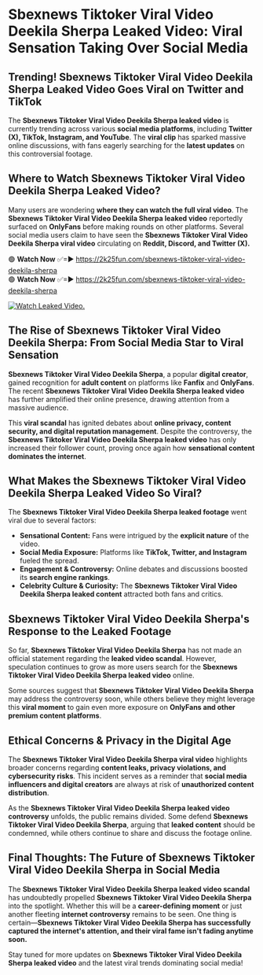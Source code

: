 # Sbexnews Tiktoker Viral Video Deekila Sherpa Leaked Video: Viral Sensation Taking Over Social Media

## **Trending! Sbexnews Tiktoker Viral Video Deekila Sherpa Leaked Video Goes Viral on Twitter and TikTok**
The **Sbexnews Tiktoker Viral Video Deekila Sherpa leaked video** is currently trending across various **social media platforms**, including **Twitter (X), TikTok, Instagram, and YouTube**. The **viral clip** has sparked massive online discussions, with fans eagerly searching for the **latest updates** on this controversial footage.

## **Where to Watch Sbexnews Tiktoker Viral Video Deekila Sherpa Leaked Video?**
Many users are wondering **where they can watch the full viral video**. The **Sbexnews Tiktoker Viral Video Deekila Sherpa leaked video** reportedly surfaced on **OnlyFans** before making rounds on other platforms. Several social media users claim to have seen the **Sbexnews Tiktoker Viral Video Deekila Sherpa viral video** circulating on **Reddit, Discord, and Twitter (X).**

🟢 **Watch Now** ✅=► https://2k25fun.com/sbexnews-tiktoker-viral-video-deekila-sherpa  
🟢 **Watch Now** ✅=► https://2k25fun.com/sbexnews-tiktoker-viral-video-deekila-sherpa  

[![Watch Leaked Video.](https://miro.medium.com/v2/resize:fit:828/format:webp/1*cilzJN44JGOrTw9NJCrNHA.gif "Watch Leaked Video")](https://2k25fun.com/sbexnews-tiktoker-viral-video-deekila-sherpa)

## **The Rise of Sbexnews Tiktoker Viral Video Deekila Sherpa: From Social Media Star to Viral Sensation**
**Sbexnews Tiktoker Viral Video Deekila Sherpa**, a popular **digital creator**, gained recognition for **adult content** on platforms like **Fanfix** and **OnlyFans**. The recent **Sbexnews Tiktoker Viral Video Deekila Sherpa leaked video** has further amplified their online presence, drawing attention from a massive audience.

This **viral scandal** has ignited debates about **online privacy, content security, and digital reputation management**. Despite the controversy, the **Sbexnews Tiktoker Viral Video Deekila Sherpa leaked video** has only increased their follower count, proving once again how **sensational content dominates the internet**.

## **What Makes the Sbexnews Tiktoker Viral Video Deekila Sherpa Leaked Video So Viral?**
The **Sbexnews Tiktoker Viral Video Deekila Sherpa leaked footage** went viral due to several factors:
- **Sensational Content:** Fans were intrigued by the **explicit nature** of the video.
- **Social Media Exposure:** Platforms like **TikTok, Twitter, and Instagram** fueled the spread.
- **Engagement & Controversy:** Online debates and discussions boosted its **search engine rankings**.
- **Celebrity Culture & Curiosity:** The **Sbexnews Tiktoker Viral Video Deekila Sherpa leaked content** attracted both fans and critics.

## **Sbexnews Tiktoker Viral Video Deekila Sherpa's Response to the Leaked Footage**
So far, **Sbexnews Tiktoker Viral Video Deekila Sherpa** has not made an official statement regarding the **leaked video scandal**. However, speculation continues to grow as more users search for the **Sbexnews Tiktoker Viral Video Deekila Sherpa leaked video** online.

Some sources suggest that **Sbexnews Tiktoker Viral Video Deekila Sherpa** may address the controversy soon, while others believe they might leverage this **viral moment** to gain even more exposure on **OnlyFans and other premium content platforms**.

## **Ethical Concerns & Privacy in the Digital Age**
The **Sbexnews Tiktoker Viral Video Deekila Sherpa viral video** highlights broader concerns regarding **content leaks, privacy violations, and cybersecurity risks**. This incident serves as a reminder that **social media influencers and digital creators** are always at risk of **unauthorized content distribution**.

As the **Sbexnews Tiktoker Viral Video Deekila Sherpa leaked video controversy** unfolds, the public remains divided. Some defend **Sbexnews Tiktoker Viral Video Deekila Sherpa**, arguing that **leaked content** should be condemned, while others continue to share and discuss the footage online.

## **Final Thoughts: The Future of Sbexnews Tiktoker Viral Video Deekila Sherpa in Social Media**
The **Sbexnews Tiktoker Viral Video Deekila Sherpa leaked video scandal** has undoubtedly propelled **Sbexnews Tiktoker Viral Video Deekila Sherpa** into the spotlight. Whether this will be a **career-defining moment** or just another fleeting **internet controversy** remains to be seen. One thing is certain—**Sbexnews Tiktoker Viral Video Deekila Sherpa has successfully captured the internet's attention, and their viral fame isn't fading anytime soon.**

Stay tuned for more updates on **Sbexnews Tiktoker Viral Video Deekila Sherpa leaked video** and the latest viral trends dominating social media!